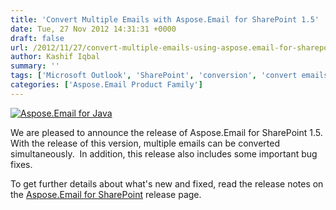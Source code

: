 ```yaml
---
title: 'Convert Multiple Emails with Aspose.Email for SharePoint 1.5'
date: Tue, 27 Nov 2012 14:31:31 +0000
draft: false
url: /2012/11/27/convert-multiple-emails-using-aspose.email-for-sharepoint-1.5/
author: Kashif Iqbal
summary: ''
tags: ['Microsoft Outlook', 'SharePoint', 'conversion', 'convert emails', 'product release']
categories: ['Aspose.Email Product Family']
---
```


[![Aspose.Email for Java][1]](https://blog.aspose.com/wp-content/uploads/sites/2/2012/02/aspose.email-logo120.jpg)

We are pleased to announce the release of Aspose.Email for SharePoint 1.5. With the release of this version, multiple emails can be converted simultaneously.  In addition, this release also includes some important bug fixes.

To get further details about what's new and fixed, read the release notes on the [Aspose.Email for SharePoint][2] release page.




[1]: https://blog.aspose.com/wp-content/uploads/sites/2/2012/02/aspose.email-logo120.jpg "aspose.email-logo120"
[2]: https://docs.aspose.com/display/emailjava




